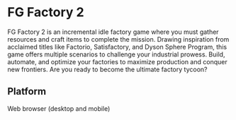 # FG Factory 2
FG Factory 2 is an incremental idle factory game where you must gather resources and craft items to complete the mission. Drawing inspiration from acclaimed titles like Factorio, Satisfactory, and Dyson Sphere Program, this game offers multiple scenarios to challenge your industrial prowess. Build, automate, and optimize your factories to maximize production and conquer new frontiers. Are you ready to become the ultimate factory tycoon?

## Platform
Web browser (desktop and mobile)
